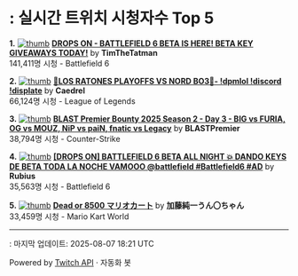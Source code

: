 # : 실시간 트위치 시청자수 Top 5

**1.** [![thumb](https://static-cdn.jtvnw.net/previews-ttv/live_user_timthetatman-320x180.jpg)](https://twitch.tv/TimTheTatman)
**[DROPS ON - BATTLEFIELD 6 BETA IS HERE! BETA KEY GIVEAWAYS TODAY!](https://twitch.tv/TimTheTatman)** by **TimTheTatman**<br>141,411명 시청  - Battlefield 6

**2.** [![thumb](https://static-cdn.jtvnw.net/previews-ttv/live_user_caedrel-320x180.jpg)](https://twitch.tv/Caedrel)
**[🔴LOS RATONES PLAYOFFS VS NORD BO3🔴-  !dpmlol !discord !displate](https://twitch.tv/Caedrel)** by **Caedrel**<br>66,124명 시청  - League of Legends

**3.** [![thumb](https://static-cdn.jtvnw.net/previews-ttv/live_user_blastpremier-320x180.jpg)](https://twitch.tv/BLASTPremier)
**[BLAST Premier Bounty 2025 Season 2 - Day 3 - BIG vs FURIA, OG vs MOUZ, NiP vs paiN, fnatic vs Legacy](https://twitch.tv/BLASTPremier)** by **BLASTPremier**<br>38,794명 시청  - Counter-Strike

**4.** [![thumb](https://static-cdn.jtvnw.net/previews-ttv/live_user_rubius-320x180.jpg)](https://twitch.tv/Rubius)
**[[DROPS ON] BATTLEFIELD 6 BETA ALL NIGHT 💥 DANDO KEYS DE BETA TODA LA NOCHE VAMOOO @battlefield #Battlefield6 #AD](https://twitch.tv/Rubius)** by **Rubius**<br>35,563명 시청  - Battlefield 6

**5.** [![thumb](https://static-cdn.jtvnw.net/previews-ttv/live_user_kato_junichi0817-320x180.jpg)](https://twitch.tv/加藤純一うん〇ちゃん)
**[Dead or 8500 マリオカート](https://twitch.tv/加藤純一うん〇ちゃん)** by **加藤純一うん〇ちゃん**<br>33,459명 시청  - Mario Kart World


---
: 마지막 업데이트: 2025-08-07 18:21 UTC

Powered by [Twitch API](https://dev.twitch.tv/docs/api/reference) · 자동화 봇